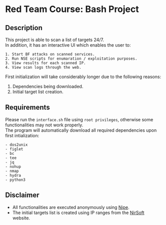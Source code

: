 # Red Team Course: Bash Project

## Description
This project is able to scan a list of targets 24/7.\
In addition, it has an interactive UI which enables the user to:

    1. Start BF attacks on scanned services.
    2. Run NSE scripts for enumaration / exploitation purposes.
    3. View results for each scanned IP.
    4. View scan logs through the web.

First initialization will take considerably longer due to the following reasons:
1. Dependencies being downloaded.
2. Initial target list creation.

## Requirements
Please run the `interface.sh` file using `root privileges`, otherwise some functionalities may not work properly.\
The program will automatically download all required dependencies upon first intialization:

    - dos2unix
    - figlet
    - bc
    - tee
    - jq
    - nohup
    - nmap
    - hydra
    - python3

## Disclaimer
- All functionalities are executed anonymously using [Nipe](https://github.com/htrgouvea/nipe).
- The initial targets list is created using IP ranges from the [NirSoft](https://www.nirsoft.net/countryip/ir.html) website.

